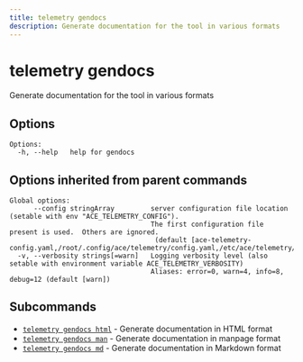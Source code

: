 ```yaml
---
title: telemetry gendocs
description: Generate documentation for the tool in various formats
---
```


<!--
This documentation is auto generated by a script.
Please do not edit this file directly.
-->

<!-- markdownlint-disable-next-line single-title -->
# telemetry gendocs

Generate documentation for the tool in various formats

## Options

```plaintext
Options:
  -h, --help   help for gendocs
```

## Options inherited from parent commands

```plaintext
Global options:
      --config stringArray         server configuration file location (setable with env "ACE_TELEMETRY_CONFIG"). 
                                   The first configuration file present is used.  Others are ignored.
                                    (default [ace-telemetry-config.yaml,/root/.config/ace/telemetry/config.yaml,/etc/ace/telemetry/config.yaml])
  -v, --verbosity strings[=warn]   Logging verbosity level (also setable with environment variable ACE_TELEMETRY_VERBOSITY)
                                   Aliases: error=0, warn=4, info=8, debug=12 (default [warn])
```

## Subcommands

- [`telemetry gendocs html`](html.md) - Generate documentation in HTML format
- [`telemetry gendocs man`](man.md) - Generate documentation in manpage format
- [`telemetry gendocs md`](md.md) - Generate documentation in Markdown format
